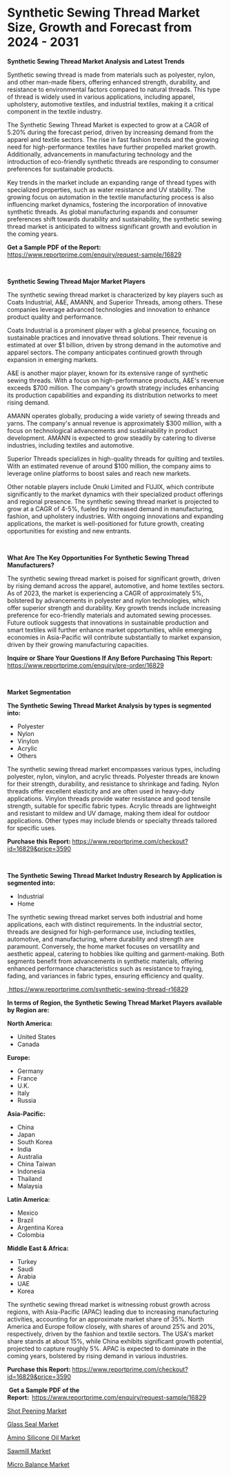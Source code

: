 <p><h1>Synthetic Sewing Thread Market Size, Growth and Forecast from 2024 - 2031</h1></p><p><strong>Synthetic Sewing Thread Market Analysis and Latest Trends</strong></p>
<p><p>Synthetic sewing thread is made from materials such as polyester, nylon, and other man-made fibers, offering enhanced strength, durability, and resistance to environmental factors compared to natural threads. This type of thread is widely used in various applications, including apparel, upholstery, automotive textiles, and industrial textiles, making it a critical component in the textile industry.</p><p>The Synthetic Sewing Thread Market is expected to grow at a CAGR of 5.20% during the forecast period, driven by increasing demand from the apparel and textile sectors. The rise in fast fashion trends and the growing need for high-performance textiles have further propelled market growth. Additionally, advancements in manufacturing technology and the introduction of eco-friendly synthetic threads are responding to consumer preferences for sustainable products.</p><p>Key trends in the market include an expanding range of thread types with specialized properties, such as water resistance and UV stability. The growing focus on automation in the textile manufacturing process is also influencing market dynamics, fostering the incorporation of innovative synthetic threads. As global manufacturing expands and consumer preferences shift towards durability and sustainability, the synthetic sewing thread market is anticipated to witness significant growth and evolution in the coming years.</p></p>
<p><strong>Get a Sample PDF of the Report:&nbsp;</strong> <a href="https://www.reportprime.com/enquiry/request-sample/16829?utm_campaign=62&utm_medium=2&utm_source=Github&utm_content=ia&utm_term=19112024&utm_id=synthetic-sewing-thread">https://www.reportprime.com/enquiry/request-sample/16829</a></p>
<p>&nbsp;</p>
<p><strong>Synthetic Sewing Thread Major Market Players</strong></p>
<p><p>The synthetic sewing thread market is characterized by key players such as Coats Industrial, A&E, AMANN, and Superior Threads, among others. These companies leverage advanced technologies and innovation to enhance product quality and performance.</p><p>Coats Industrial is a prominent player with a global presence, focusing on sustainable practices and innovative thread solutions. Their revenue is estimated at over $1 billion, driven by strong demand in the automotive and apparel sectors. The company anticipates continued growth through expansion in emerging markets.</p><p>A&E is another major player, known for its extensive range of synthetic sewing threads. With a focus on high-performance products, A&E's revenue exceeds $700 million. The company's growth strategy includes enhancing its production capabilities and expanding its distribution networks to meet rising demand.</p><p>AMANN operates globally, producing a wide variety of sewing threads and yarns. The company's annual revenue is approximately $300 million, with a focus on technological advancements and sustainability in product development. AMANN is expected to grow steadily by catering to diverse industries, including textiles and automotive.</p><p>Superior Threads specializes in high-quality threads for quilting and textiles. With an estimated revenue of around $100 million, the company aims to leverage online platforms to boost sales and reach new markets.</p><p>Other notable players include Onuki Limited and FUJIX, which contribute significantly to the market dynamics with their specialized product offerings and regional presence. The synthetic sewing thread market is projected to grow at a CAGR of 4-5%, fueled by increased demand in manufacturing, fashion, and upholstery industries. With ongoing innovations and expanding applications, the market is well-positioned for future growth, creating opportunities for existing and new entrants.</p></p>
<p>&nbsp;</p>
<p><strong>What Are The Key Opportunities For Synthetic Sewing Thread Manufacturers?</strong></p>
<p><p>The synthetic sewing thread market is poised for significant growth, driven by rising demand across the apparel, automotive, and home textiles sectors. As of 2023, the market is experiencing a CAGR of approximately 5%, bolstered by advancements in polyester and nylon technologies, which offer superior strength and durability. Key growth trends include increasing preference for eco-friendly materials and automated sewing processes. Future outlook suggests that innovations in sustainable production and smart textiles will further enhance market opportunities, while emerging economies in Asia-Pacific will contribute substantially to market expansion, driven by their growing manufacturing capacities.</p></p>
<p><strong>Inquire or Share Your Questions If Any Before Purchasing This Report:</strong> <a href="https://www.reportprime.com/enquiry/pre-order/16829?utm_campaign=62&utm_medium=2&utm_source=Github&utm_content=ia&utm_term=19112024&utm_id=synthetic-sewing-thread">https://www.reportprime.com/enquiry/pre-order/16829</a></p>
<p>&nbsp;</p>
<p><strong>Market Segmentation</strong></p>
<p><strong>The Synthetic Sewing Thread Market Analysis by types is segmented into:</strong></p>
<p><ul><li>Polyester</li><li>Nylon</li><li>Vinylon</li><li>Acrylic</li><li>Others</li></ul></p>
<p><p>The synthetic sewing thread market encompasses various types, including polyester, nylon, vinylon, and acrylic threads. Polyester threads are known for their strength, durability, and resistance to shrinkage and fading. Nylon threads offer excellent elasticity and are often used in heavy-duty applications. Vinylon threads provide water resistance and good tensile strength, suitable for specific fabric types. Acrylic threads are lightweight and resistant to mildew and UV damage, making them ideal for outdoor applications. Other types may include blends or specialty threads tailored for specific uses.</p></p>
<p><strong>Purchase this Report:&nbsp;</strong><a href="https://www.reportprime.com/checkout?id=16829&price=3590&utm_campaign=62&utm_medium=2&utm_source=Github&utm_content=ia&utm_term=19112024&utm_id=synthetic-sewing-thread">https://www.reportprime.com/checkout?id=16829&price=3590</a></p>
<p>&nbsp;</p>
<p><strong>The Synthetic Sewing Thread Market Industry Research by Application is segmented into:</strong></p>
<p><ul><li>Industrial</li><li>Home</li></ul></p>
<p><p>The synthetic sewing thread market serves both industrial and home applications, each with distinct requirements. In the industrial sector, threads are designed for high-performance use, including textiles, automotive, and manufacturing, where durability and strength are paramount. Conversely, the home market focuses on versatility and aesthetic appeal, catering to hobbies like quilting and garment-making. Both segments benefit from advancements in synthetic materials, offering enhanced performance characteristics such as resistance to fraying, fading, and variances in fabric types, ensuring efficiency and quality.</p></p>
<p><a href="https://www.reportprime.com/synthetic-sewing-thread-r16829?utm_campaign=62&utm_medium=2&utm_source=Github&utm_content=ia&utm_term=19112024&utm_id=synthetic-sewing-thread">&nbsp;https://www.reportprime.com/synthetic-sewing-thread-r16829</a></p>
<p><strong>In terms of Region, the Synthetic Sewing Thread Market Players available by Region are:</strong></p>
<p>
    <p> <strong> North America: </strong>
        <ul>
            <li>United States</li>
            <li>Canada</li>
        </ul>
        </p> 
    <p> <strong> Europe: </strong>
        <ul>
            <li>Germany</li>
            <li>France</li>
            <li>U.K.</li>
            <li>Italy</li>
            <li>Russia</li>
        </ul>
        </p> 
    <p> <strong> Asia-Pacific: </strong>
        <ul>
            <li>China</li>
            <li>Japan</li>
            <li>South Korea</li>
            <li>India</li>
            <li>Australia</li>
            <li>China Taiwan</li>
            <li>Indonesia</li>
            <li>Thailand</li>
            <li>Malaysia</li>
        </ul>
        </p> 
    <p> <strong> Latin America: </strong>
        <ul>
            <li>Mexico</li>
            <li>Brazil</li>
            <li>Argentina Korea</li>
            <li>Colombia</li>
        </ul>
        </p> 
    <p> <strong> Middle East & Africa: </strong>
        <ul>
            <li>Turkey</li>
            <li>Saudi</li>
            <li>Arabia</li>
            <li>UAE</li>
            <li>Korea</li>
        </ul>
    </p>
    </p>
<p><p>The synthetic sewing thread market is witnessing robust growth across regions, with Asia-Pacific (APAC) leading due to increasing manufacturing activities, accounting for an approximate market share of 35%. North America and Europe follow closely, with shares of around 25% and 20%, respectively, driven by the fashion and textile sectors. The USA's market share stands at about 15%, while China exhibits significant growth potential, projected to capture roughly 5%. APAC is expected to dominate in the coming years, bolstered by rising demand in various industries.</p></p>
<p><strong>Purchase this Report: </strong><a href="https://www.reportprime.com/checkout?id=16829&price=3590&utm_campaign=62&utm_medium=2&utm_source=Github&utm_content=ia&utm_term=19112024&utm_id=synthetic-sewing-thread">https://www.reportprime.com/checkout?id=16829&price=3590</a></p>
<p>&nbsp;<strong>Get a Sample PDF of the Report:&nbsp;&nbsp;</strong><a href="https://www.reportprime.com/enquiry/request-sample/16829?utm_campaign=62&utm_medium=2&utm_source=Github&utm_content=ia&utm_term=19112024&utm_id=synthetic-sewing-thread">https://www.reportprime.com/enquiry/request-sample/16829</a></p>
<p><strong></strong></p>
<p><p><a href="https://www.linkedin.com/pulse/navigating-shot-peening-market-expert-analysis-forecast-o9kte?utm_campaign=62&utm_medium=2&utm_source=Github&utm_content=ia&utm_term=19112024&utm_id=synthetic-sewing-thread">Shot Peening Market</a></p><p><a href="https://issuu.com/reportprime-2/docs/glass-seal-market-size-2030.pptx_85da00dee61ea5?utm_campaign=62&utm_medium=2&utm_source=Github&utm_content=ia&utm_term=19112024&utm_id=synthetic-sewing-thread">Glass Seal Market</a></p><p><a href="https://github.com/WashimHussain441/Market-Research-Report-List-1/blob/main/amino-silicone-oil-market.md?utm_campaign=62&utm_medium=2&utm_source=Github&utm_content=ia&utm_term=19112024&utm_id=synthetic-sewing-thread">Amino Silicone Oil Market</a></p><p><a href="https://github.com/SanjidaMahmud54/Market-Research-Report-List-1/blob/main/sawmill-market.md?utm_campaign=62&utm_medium=2&utm_source=Github&utm_content=ia&utm_term=19112024&utm_id=synthetic-sewing-thread">Sawmill Market</a></p><p><a href="https://www.linkedin.com/pulse/micro-balance-market-velocity-61-cagr-trajectory-2024-2031-rcd1e?utm_campaign=62&utm_medium=2&utm_source=Github&utm_content=ia&utm_term=19112024&utm_id=synthetic-sewing-thread">Micro Balance Market</a></p></p>